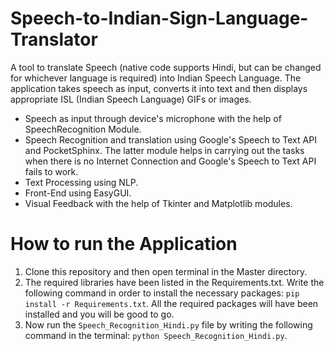 # Speech-to-Indian-Sign-Language-Translator
A tool to translate Speech (native code supports Hindi, but can be changed for whichever language is required) into Indian Speech Language. The application takes speech as input, converts it into text and then displays appropriate ISL (Indian Speech Language) GIFs or images.

* Speech as input through device's microphone with the help of SpeechRecognition Module.
* Speech Recognition and translation using Google's Speech to Text API and PocketSphinx. The latter module helps in carrying out the tasks when there is no Internet Connection and Google's Speech to Text API fails to work.
* Text Processing using NLP.
* Front-End using EasyGUI.
* Visual Feedback with the help of Tkinter and Matplotlib modules.

# How to run the Application

1. Clone this repository and then open terminal in the Master directory.
2. The required libraries have been listed in the Requirements.txt. Write the following command in order to install the necessary packages: `pip install -r Requirements.txt`. All the required packages will have been installed and you will be good to go.
3. Now run the `Speech_Recognition_Hindi.py` file by writing the following command in the terminal: `python Speech_Recognition_Hindi.py`.
